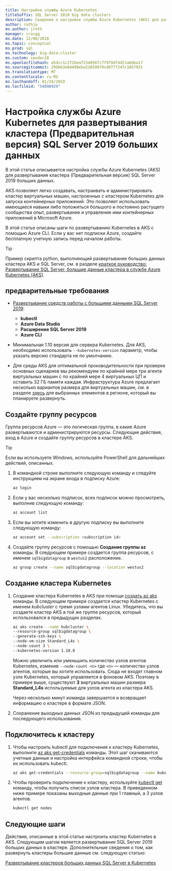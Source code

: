 ```yaml
---
title: Настройка службы Azure Kubernetes
titleSuffix: SQL Server 2019 big data clusters
description: Сведения о настройке службы Azure Kubernetes (AKS) для развернутых кластеров (Предварительная версия) SQL Server 2019 больших данных.
author: rothja
ms.author: jroth
manager: craigg
ms.date: 12/06/2018
ms.topic: conceptual
ms.prod: sql
ms.technology: big-data-cluster
ms.custom: seodec18
ms.openlocfilehash: a5dcc1c2726eaf234056fc77979df4d21a0dea17
ms.sourcegitcommit: 299b63e04498eba22659970cd077f247c1657931
ms.translationtype: MT
ms.contentlocale: ru-RU
ms.lasthandoff: 01/24/2019
ms.locfileid: "54898929"
---
```

# <a name="configure-azure-kubernetes-service-for-sql-server-2019-big-data-cluster-preview-deployments"></a>Настройка службы Azure Kubernetes для развертывания кластера (Предварительная версия) SQL Server 2019 больших данных

В этой статье описывается настройка службы Azure Kubernetes (AKS) для развертывания кластера (Предварительная версия) SQL Server 2019 больших данных.

AKS позволяет легко создавать, настраивать и администрировать кластер виртуальных машин, настроенных с кластером Kubernetes для запуска контейнерных приложений. Это позволяет использовать имеющиеся навыки либо положиться большого и постоянно растущего сообщества опыт, развертывание и управление ими контейнерных приложений в Microsoft Azure.

В этой статье описаны шаги по развертыванию Kubernetes в AKS с помощью Azure CLI. Если у вас нет подписки Azure, создайте бесплатную учетную запись перед началом работы.

> [!TIP] 
> Пример скрипта python, выполняющий развертывание больших данных кластера AKS и SQL Server, см. в разделе [краткое руководство: Развертывание SQL Server, большие данные кластера в службе Azure Kubernetes (AKS)](quickstart-big-data-cluster-deploy.md).

## <a name="prerequisites"></a>предварительные требования

- [Развертывание средств работы с большими данными SQL Server 2019](deploy-big-data-tools.md):
   - **kubectl**
   - **Azure Data Studio**
   - **Расширение SQL Server 2019**
   - **Azure CLI**

- Минимальная 1.10 версия для сервера Kubernetes. Для AKS, необходимо использовать `--kubernetes-version` параметр, чтобы указать версию стандарта не по умолчанию.

- Для среды AKS для оптимальной производительности при проверке основных сценариев мы рекомендуем по крайней мере три агента виртуальных машин с по крайней мере 4 виртуальных ЦП и оставить 32 ГБ памяти каждая. Инфраструктура Azure предлагает несколько вариантов размера для виртуальных машин, см. в разделе [здесь](https://docs.microsoft.com/azure/virtual-machines/windows/sizes) для выбранных элементов в регионе, который вы планируете развернуть.

## <a name="create-a-resource-group"></a>Создайте группу ресурсов

Группа ресурсов Azure — это логическая группа, в какие Azure развертываются и администрируются ресурсы. Следующие действия, вход в Azure и создайте группу ресурсов в кластере AKS.

> [!TIP]
> Если вы используете Windows, используйте PowerShell для дальнейших действий, описанных.

1. В командной строке выполните следующую команду и следуйте инструкциям на экране входа в подписку Azure:

    ```bash
    az login
    ```

1. Если у вас несколько подписок, всех подписок можно просмотреть, выполнив следующую команду:

   ```bash
   az account list
   ```

1. Если вы хотите изменить в другую подписку вы выполните следующую команду:

   ```bash
   az account set --subscription <subscription id>
   ```

1. Создайте группу ресурсов с помощью **Создание группы az** команды. В следующем примере создается группа ресурсов, с именем `sqlbigdatagroup` в `westus2` расположение.

   ```bash
   az group create --name sqlbigdatagroup --location westus2
   ```

## <a name="create-a-kubernetes-cluster"></a>Создание кластера Kubernetes

1. Создание кластера Kubernetes в AKS при помощи [создать az aks](https://docs.microsoft.com/cli/azure/aks) команды. В следующем примере создается кластер Kubernetes с именем *kubcluster* с тремя узлами агентов Linux. Убедитесь, что вы создаете кластер AKS в той же группе ресурсов, который использовался в предыдущих разделах.

    ```bash
   az aks create --name kubcluster \
    --resource-group sqlbigdatagroup \
    --generate-ssh-keys \
    --node-vm-size Standard_L4s \
    --node-count 3 \
    --kubernetes-version 1.10.8
    ```

   Можно увеличить или уменьшить количество узлов агентов Kubernetes, изменив `--node-count <n>` где `<n>` — количество узлов агентов, которые вы хотите использовать. Сюда не входят главном узле Kubernetes, который управляется в фоновом AKS. Поэтому в примере выше, существуют **3** виртуальных машин размера **Standard_L4s** используемые для узлов агента из кластера AKS.

   Через несколько минут команда завершается и возвращает информацию о кластере в формате JSON.

1. Сохранение выходных данных JSON из предыдущей команды для последующего использования.

## <a name="connect-to-the-cluster"></a>Подключитесь к кластеру

1. Чтобы настроить kubectl для подключения к кластеру Kubernetes, выполните [az aks get-credentials](https://docs.microsoft.com/cli/azure/aks?view=azure-cli-latest#az-aks-get-credentials) команды. Этот шаг скачиваются учетные данные и настройка интерфейса командной строки, чтобы их использовать kubectl.

   ```bash
   az aks get-credentials --resource-group=sqlbigdatagroup --name kubcluster
   ```

1. Чтобы проверить подключение к кластеру, используйте [kubectl get](https://kubernetes.io/docs/reference/generated/kubectl/kubectl-commands) команду, чтобы получить список узлов кластера.  В приведенном ниже примере показаны выходные данные при 1 главный, а 3 узлов агентов.

   ```bash
   kubectl get nodes
   ```

## <a name="next-steps"></a>Следующие шаги

Действия, описанные в этой статье настроить кластер Kubernetes в AKS. Следующим шагом является развертывание SQL Server 2019 больших данных в кластере. Дополнительные сведения о том, как развернуть кластеры большие данные см. следующую статью:

[Развертывание кластеров больших данных SQL Server в Kubernetes](deployment-guidance.md)
